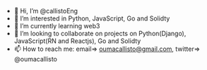 - 👋 Hi, I’m @callistoEng
- 👀 I’m interested in Python, JavaScript, Go and Solidty
- 🌱 I’m currently learning web3
- 💞️ I’m looking to collaborate on projects on Python(Django), JavaScript(RN and Reactjs), Go and Solidty
- 📫 How to reach me: email=> oumacallisto@gmail.com, twitter=> @oumacallisto

<!---
callistoEng/callistoEng is a ✨ special ✨ repository because its `README.md` (this file) appears on your GitHub profile.
You can click the Preview link to take a look at your changes.
--->
